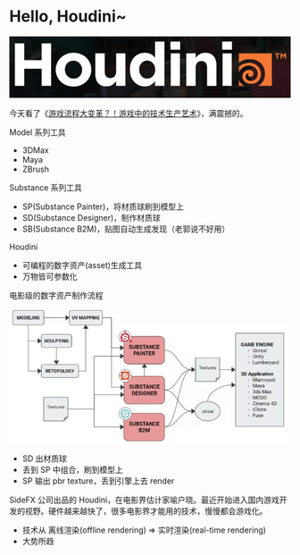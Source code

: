 # Hello, Houdini~

![](2019_02_02_hello_houdini/houdini.png)

今天看了《[游戏流程大变革？！游戏中的技术生产艺术][1]》，满震撼的。

Model 系列工具

 * 3DMax
 * Maya
 * ZBrush

Substance 系列工具

 * SP(Substance Painter)，将材质球刷到模型上
 * SD(Substance Designer)，制作材质球
 * SB(Substance B2M)，贴图自动生成发现（老郭说不好用）

Houdini

 * 可编程的数字资产(asset)生成工具
 * 万物皆可参数化

电影级的数字资产制作流程

![](2019_02_02_hello_houdini/programmable_asset_pipeline.png)

 * SD 出材质球
 * 丢到 SP 中组合，刷到模型上
 * SP 输出 pbr texture，丢到引擎上去 render

SideFX 公司出品的 Houdini，在电影界估计家喻户晓。最近开始进入国内游戏开发的视野。硬件越来越快了，很多电影界才能用的技术，慢慢都会游戏化。

 * 技术从 离线渲染(offline rendering) => 实时渲染(real-time rendering)
 * 大势所趋


[1]:https://mp.weixin.qq.com/s?__biz=MzAxNzAxMDgyNw==&mid=2649769601&idx=1&sn=974c5aebb3f7c62a129d5494a6959769&chksm=83e8ff65b49f7673468e462a7ccfc2c575aeb5d6b0709116aa6c65d63a529447bc52c437e214&mpshare=1&scene=1&srcid=0202EJClClR5mAULCjroDphp#rd
[2]:https://www.sidefx.com/
[3]:https://www.sidefx.com/download/
